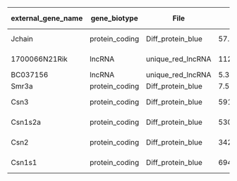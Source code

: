 external_gene_name	|	gene_biotype	|	File	|	baseMean	|	log2FoldChange	|	lfcSE	|	stat	|	pvalue	|	padj	|	end_position	|	start_position	|	Regulatory overlaps	|
|-------------	|	-------------	|	-------------	|	-------------	|	-------------	|	-------------	|	-------------	|	-------------	|	-------------	|-------------	|-------------	|-------------	|
Jchain	|	protein_coding	|	Diff_protein_blue	|	57.4232981040846	|	-5.98420481247749	|	1.26156537093726	|	-4.74347580421585	|	2.10082046319299E-06	|	0.00024502055525235	|	88527891	|	88519809	|		|
1700066N21Rik	|	lncRNA	|	unique_red_lncRNA	|	112.706085	|	-6.3134552	|	1.69118025	|	-3.7331652	|	0.00018909	|	0.00373005	|	88056438	|	88127210	|	TF site, CTCF site	|
BC037156	|	lncRNA	|	unique_red_lncRNA	|	5.36280601	|	-5.6876393	|	2.14079382	|	-2.6567899	|	0.00788886	|	0.0568984	|	88056638	|	88062030	|	N/A	|
Smr3a	|	protein_coding	|	Diff_protein_blue	|	7.50412164061006	|	-5.83655208095143	|	1.78863613228514	|	-3.26312992094973	|	0.00110188992833525	|	0.0276964624695099	|	88008534	|	88002549	|		|
Csn3	|	protein_coding	|	Diff_protein_blue	|	591.242487413355	|	-4.37337712674572	|	0.899493985317494	|	-4.86204154572757	|	1.16181229703368E-06	|	0.000155747392930126	|	87932665	|	87925579	|		|
Csn1s2a	|	protein_coding	|	Diff_protein_blue	|	5303.9984238663	|	-4.02670404248514	|	0.880398680836952	|	-4.57372793727627	|	4.79121905936901E-06	|	0.000470514425184895	|	87788797	|	87774567	|		|
Csn2	|	protein_coding	|	Diff_protein_blue	|	3424.49361897561	|	-4.04346349683849	|	0.938985325139102	|	-4.3062052074557	|	1.66079000635949E-05	|	0.00124125681404505	|	87699630	|	87692624	|		|
Csn1s1	|	protein_coding	|	Diff_protein_blue	|	6945.57455948844	|	-3.66186218910443	|	0.885433407843799	|	-4.13567204113268	|	3.53917345378166E-05	|	0.00227204127487818	|	87682578	|	87666208	|		|![image](https://user-images.githubusercontent.com/67189202/111522473-4040f900-8752-11eb-87f1-4231118381b3.png)
